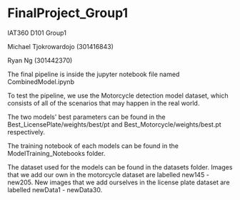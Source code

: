 # FinalProject_Group1
IAT360 D101 Group1

Michael Tjokrowardojo (301416843)

Ryan Ng (301442370)

The final pipeline is inside the jupyter notebook file named CombinedModel.ipynb

To test the pipeline, we use the Motorcycle detection model dataset, which consists of all of the scenarios that may happen in the real world.

The two models' best parameters can be found in the Best_LicensePlate/weights/best/pt and Best_Motorcycle/weights/best.pt respectively.

The training notebook of each models can be found in the ModelTraining_Notebooks folder.

The dataset used for the models can be found in the datasets folder. Images that we add our own in the motorcycle dataset are labelled new145 - new205. New images that we add ourselves in the license plate dataset are labelled newData1 - newData30.

